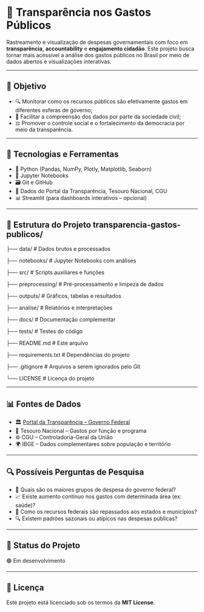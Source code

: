 # 🧾 Transparência nos Gastos Públicos  
Rastreamento e visualização de despesas governamentais com foco em **transparência**, **accountability** e **engajamento cidadão**. Este projeto busca tornar mais acessível a análise dos gastos públicos no Brasil por meio de dados abertos e visualizações interativas.

---

## 🎯 Objetivo  
- 🔍 Monitorar como os recursos públicos são efetivamente gastos em diferentes esferas de governo;  
- 💬 Facilitar a compreensão dos dados por parte da sociedade civil;  
- ⚖️ Promover o controle social e o fortalecimento da democracia por meio da transparência.  

---

## 🧰 Tecnologias e Ferramentas  
- 🐍 Python (Pandas, NumPy, Plotly, Matplotlib, Seaborn)  
- 📓 Jupyter Notebooks  
- 🗃️ Git e GitHub  
- 🔎 Dados do Portal da Transparência, Tesouro Nacional, CGU  
- 📊 Streamlit (para dashboards interativos – opcional)

---

## 📁 Estrutura do Projeto transparencia-gastos-publicos/

├── data/ # Dados brutos e processados

├── notebooks/ # Jupyter Notebooks com análises

├── src/ # Scripts auxiliares e funções

├── preprocessing/ # Pré-processamento e limpeza de dados

├── outputs/ # Gráficos, tabelas e resultados

├── analise/ # Relatórios e interpretações

├── docs/ # Documentação complementar

├── tests/ # Testes do código

├── README.md # Este arquivo

├── requirements.txt # Dependências do projeto

├── .gitignore # Arquivos a serem ignorados pelo Git

└── LICENSE # Licença do projeto



---

## 📊 Fontes de Dados  
- 🏛️ [Portal da Transparência – Governo Federal](https://www.portaltransparencia.gov.br/)  
- 🧾 Tesouro Nacional – Gastos por função e programa  
- ⚙️ CGU – Controladoria-Geral da União  
- 🌍 IBGE – Dados complementares sobre população e território  

---

## 🔍 Possíveis Perguntas de Pesquisa  
- 💸 Quais são os maiores grupos de despesa do governo federal?  
- 📈 Existe aumento contínuo nos gastos com determinada área (ex: saúde)?  
- 🤝 Como os recursos federais são repassados aos estados e municípios?  
- 🔍 Existem padrões sazonais ou atípicos nas despesas públicas?

---

## 📌 Status do Projeto  
🟢 Em desenvolvimento

---

## 📄 Licença  
Este projeto está licenciado sob os termos da **MIT License**.
